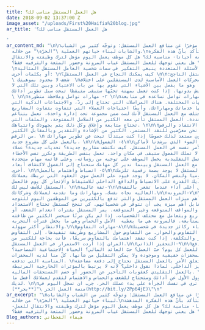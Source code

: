 ```yaml
---
title: هل العمل المستقل مناسب لك؟
date: 2018-09-02 13:37:00 Z
image_asset: "/uploads/First%20Haifia%20blog.jpg"
ar_title: 'هل العمل المستقل مناسب لك؟

'
ar_content_md: "\n\nكثر الحديث مؤخرًا عن منافع العمل المستقل؛ وتوجّه كثير من الشباب
  والشابات لبناء حياتهم العملية \"الحرّة\" من خلاله.\nلكن كيف تتأكد بأنّ هذه الفكرة
  المدهشة -والحالمة أحيانا- مناسبة لك؟ هل كل موظف يعمل اليوم مؤهل لترك وظيفته والانتقال
  للعمل المستقل؟ هل يعني توجهك للعمل المستقل غياب المرونة وحضور المتعة والترفيه فقط؟
  \nلنجيب على هذه الأسئلة المتعددة ينبغي التفكير في سمات شخصية العامل المستقل المثالية،
  أو بكلمات أخرى: \nكيف يمكنك النجاح في العمل المستقل؟ \n\n:سمات المستقل الناجح\n\n١-
  \ شغف لا محدود بموهبتك  \nالشغف أحد محركات العمل الأساسية لدى المستقلين على اختلاف
  تخصصاتهم.  وهو ما يفصل بين الأشياء التي نقوم بها من باب الاعتياد وبين تلك التي لا
  نستطيع العيش بدونها. إذا كنت تعمل بمهنة تحبّها ستبقى متيقظا تبحث سبل تطوير أدائك.
  \ \n\n٢- مهارات تواصل وملاحظة متطورة \n\nيحتاج المستقل لمهارات تواصل تساعده في متابعة
  عمله مع الجهات المختلفة. هناك المراسلات التي تحتاج إلى ردّ، والاجتماعات الذكية التي
  تعرض من خلالها خدماتك ومهاراتك. وأيضًا احتياجات العملاء التي تتفاوت بتفاوت المشاريع.
  الموضوع يختلف مع العمل المستقل لأنك لست ضمن مجموعة تحت إدارة واحدة، تعمل بتناغم
  وفي أوقات محددة. العمل المستقل تأتي معه الكثير من السلاسل المفتوحة، والملفات التي
  تحتاج متابعة وإغلاق وكل ذلك يتم بجهودك وانتباهك. \n\n\n٣- تقبّل الانتقاد والرفض\n\nفي
  العمل المستقل نحن معرّضين للنقد المستمر، الكثير من الإشادة والتقدير وبالمقابل الكثير
  من الرفض. \n يجب أن تكون مستعد لذلك خصوصًا إذا كنت مبتدئًا تبحث عن تطوير مهاراتك
  بالعمل على كل مشروع جديد. \n\n\n٤- الفضول\n\nالفضول هو الضوء الذي يرشدنا لأماكن
  جديدة. الأمر نفسه في العمل المستقل. كيف نكتشف مشاريع جديدة؟ تحديات جديدة؟ عملاء
  جدد؟ إذا كنا لا نملك الفضول سنبقى في مكان واحد. نعمل بنفس الطريقة ونكرر نفس الأخطاء.
  في مجالات العمل التقليدية يحصل الموظف على توجيه من رؤسائه، وعلى قائمة مهام متجددة
  كل فترة. لكن مع العمل المستقل وبينما تدير كل مهامك ستحتاج إلى الفضول لاكتشاف أبعاد
  أخرى. \n\n٥- انضباط واهتمام بالعمل\n\nفي العمل المستقل لا يوجد بصمة رقمية تلزمك
  بالحضور يوميا ولنفس المكان. لا يوجد قيود على العمل سوى العقود التي تربطك بعملائك.
  إذا لم تكن لديك القدرة على الانضباط والدافع الداخلي للاستيقاظ والإنجاز كل يوم فالعمل
  المستقل للأسف ليس لك. \n\n٦-ثقة عالية\n\nيمكنك تحقيق أعلى أداء عندما تشعر بالثقة
  العالية تجاه نفسك، ومهاراتك وما تقدمه لعملائك وشركائك.\n\n٧-المرونة\n\nإذا كانت
  المرونة إحدى أهم ميزات العمل المستقل والتي تدفع بالكثيرين من الموظفين اليوم للتوجه
  إليه، فهي بالمقابل أهم ميزة يجب أن تتوفر في شخصياتهم. كي تنجح كمستقل تحتاج الاستعداد
  لكل الظروف والمواقف المتوقعة وغير المتوقعة. يمر المستقل بفترات انعدام الشغف، أو
  انعدام المشاريع ويتعامل مع مختلف الشخصيات. إذا لم يكن مرنًا سيخسر الكثير من طاقته
  واستعداده للمتابعة. فالمرونة هي ما يعطيه  الأمل والحماس وهي ما يجعل فترات التجربة
  والانتظار أكثر سهولة.\n\n٨-مهارات التفاوض\n\nستحتاج إلى بناء ركائز جديدة في شخصيتك،
  ومن بينها مهارات التفاوض والحوار. من التفاوض حول المشاريع وطريقة تنفيذها، إلى التفاوض
  على التسعير والتكلفة. إذا كنت تفقد اهتمامك بالتفاوض سريعًا، فأنت بحاجة للكثير من
  المران إذا أردت الاستمرار في العمل المستقل.\n\n٩-التحفيز الذاتي\n\nما الذي يدفع
  الأشخاص للعمل كل يوم؟ حبّ العمل؟ حبّ العائد المالي؟ الحياة الاجتماعية المصاحبة؟
  كلّ هذه المحفزات حقيقية وموجودة ولا يمكن التقليل من شأنها. كلّ منا لديه المحفزات
  المناسبة التي تدفعه. \nلكن، عندما يتعلق الأمر بالعمل المستقل نحتاج إلى دفعة مضاعفة
  من التحفيز الداخلي. لماذا نقول داخلي؟ لأنه لا يرتبط بالمؤثرات الخارجية المرتبطة
  بالعمل التقليدي كعقوبات التأخير عن الحضور أو خصم المستحقات المالية. \nفي العمل المستقل
  أنتَ المسؤول الأول عن أدائك وستحتاج للشغف والحماس والاهتمام لتقدم لعملائك أفضل ما
  لديك. \n\nلذا ان كنت ترى في نفسك الجرأة على بدء عملك الحر، جرب ان تسجل اليوم في
  منصة العمل الحر \"[**بحر**](http://bit.ly/2Pp64jE)\"\n"
ar_excerpt: "\nكثر الحديث مؤخرًا عن منافع العمل المستقل؛ وتوجّه كثير من الشباب والشابات
  لبناء حياتهم العملية \"الحرّة\" من خلاله.\nلكن كيف تتأكد بأنّ هذه الفكرة المدهشة
  -والحالمة أحيانا- مناسبة لك؟ هل كل موظف يعمل اليوم مؤهل لترك وظيفته والانتقال للعمل
  المستقل؟ هل يعني توجهك للعمل المستقل غياب المرونة وحضور المتعة والترفيه فقط؟ \n"
Blog_authors: هيفاء القحطاني
---
```



